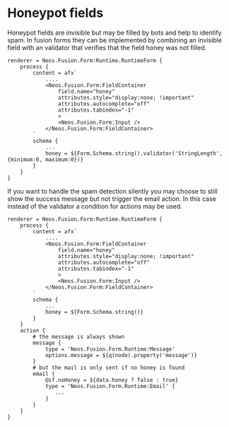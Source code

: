 # Honeypot fields

Honeypot fields are invisible but may be filled by bots and help to identify spam.
In fusion forms they can be implemented by combining an invisible field with an validator 
that verifies that the field honey was not filled.

```
renderer = Neos.Fusion.Form:Runtime.RuntimeForm {
    process {
        content = afx`
            .... 
            <Neos.Fusion.Form:FieldContainer 
                field.name="honey"  
                attributes.style="display:none; !important"
                attributes.autocomplete="off"
                attributes.tabindex="-1"
                >
                <Neos.Fusion.Form:Input />
            </Neos.Fusion.Form:FieldContainer>
        `
        schema {
            ...
            honey = ${Form.Schema.string().validator('StringLength', {minimum:0, maximum:0})}
        }
    }
}
```

If you want to handle the spam detection silently you may choose to still show the success message
but not trigger the email action. In this case instead of the validator a condition for actions may be used.

```
renderer = Neos.Fusion.Form:Runtime.RuntimeForm {
    process {
        content = afx`
            .... 
            <Neos.Fusion.Form:FieldContainer 
                field.name="honey"  
                attributes.style="display:none; !important"
                attributes.autocomplete="off"
                attributes.tabindex="-1"
                >
                <Neos.Fusion.Form:Input />
            </Neos.Fusion.Form:FieldContainer>
        `
        schema {
            ...
            honey = ${Form.Schema.string()}
        }
    }
    action {
        # the message is always shown
        message {
            type = 'Neos.Fusion.Form.Runtime:Message'
            options.message = ${q(node).property('message')}
        }
        # but the mail is only sent if no honey is found
        email {
            @if.noHoney = ${data.honey ? false : true}
            type = 'Neos.Fusion.Form.Runtime:Email' {    
               ...
            }   
        }    
    }    
}
```
